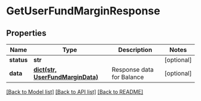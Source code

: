 # GetUserFundMarginResponse

## Properties
Name | Type | Description | Notes
------------ | ------------- | ------------- | -------------
**status** | **str** |  | [optional] 
**data** | [**dict(str, UserFundMarginData)**](UserFundMarginData.md) | Response data for Balance | [optional] 

[[Back to Model list]](../README.md#documentation-for-models) [[Back to API list]](../README.md#documentation-for-api-endpoints) [[Back to README]](../README.md)

